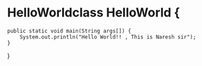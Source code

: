 # HelloWorldclass HelloWorld {
    public static void main(String args[]) {
        System.out.println("Hello World!! , This is Naresh sir");
    }
}
